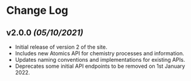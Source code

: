 # Change Log

## v2.0.0 _(05/10/2021)_

* Initial release of version 2 of the site.
* Includes new Atomics API for chemistry processes and information.
* Updates naming conventions and implementations for existing APIs.
* Deprecates some initial API endpoints to be removed on 1st January 2022.